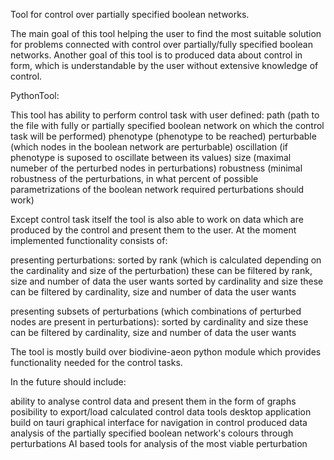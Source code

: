 Tool for control over partially specified boolean networks.

The main goal of this tool helping the user to find the most suitable solution for problems connected with control over partially/fully specified boolean networks. Another goal of this tool is to produced data about control in form, which is understandable by the user without extensive knowledge of control.

PythonTool:

This tool has ability to perform control task with user defined: path (path to the file with fully or partially specified boolean network on which the control task will be performed) phenotype (phenotype to be reached) perturbable (which nodes in the boolean network are perturbable) oscillation (if phenotype is suposed to oscillate between its values) size (maximal numeber of the perturbed nodes in perturbations) robustness (minimal robustness of the perturbations, in what percent of possible parametrizations of the boolean network required perturbations should work)

Except control task itself the tool is also able to work on data which are produced by the control and present them to the user. At the moment implemented functionality consists of:

presenting perturbations: sorted by rank (which is calculated depending on the cardinality and size of the perturbation) these can be filtered by rank, size and number of data the user wants sorted by cardinality and size these can be filtered by cardinality, size and number of data the user wants

presenting subsets of perturbations (which combinations of perturbed nodes are present in perturbations): sorted by cardinality and size these can be filtered by cardinality, size and number of data the user wants

The tool is mostly build over biodivine-aeon python module which provides functionality needed for the control tasks.

In the future should include:

ability to analyse control data and present them in the form of graphs posibility to export/load calculated control data tools desktop application build on tauri graphical interface for navigation in control produced data analysis of the partially specified boolean network's colours through perturbations AI based tools for analysis of the most viable perturbation

